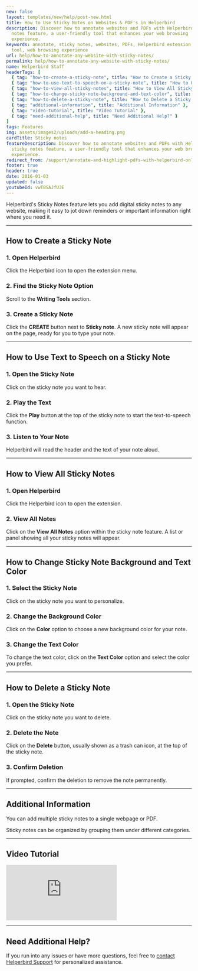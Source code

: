 ```yaml
---
new: false
layout: templates/new/help/post-new.html
title: How to Use Sticky Notes on Websites & PDF's in Helperbird
description: Discover how to annotate websites and PDFs with Helperbird's sticky
  notes feature, a user-friendly tool that enhances your web browsing
  experience.
keywords: annotate, sticky notes, websites, PDFs, Helperbird extension, browser
  tool, web browsing experience
url: help/how-to-annotate-any-website-with-sticky-notes/
permalink: help/how-to-annotate-any-website-with-sticky-notes/
name: Helperbird Staff
headerTags: [
  { tag: "how-to-create-a-sticky-note", title: "How to Create a Sticky Note" },
  { tag: "how-to-use-text-to-speech-on-a-sticky-note", title: "How to Use Text to Speech on a Sticky Note" },
  { tag: "how-to-view-all-sticky-notes", title: "How to View All Sticky Notes" },
  { tag: "how-to-change-sticky-note-background-and-text-color", title: "How to Change Sticky Note Background and Text Color" },
  { tag: "how-to-delete-a-sticky-note", title: "How to Delete a Sticky Note" },
  { tag: "additional-information", title: "Additional Information" },
  { tag: "video-tutorial", title: "Video Tutorial" },
  { tag: "need-additional-help", title: "Need Additional Help?" }
]
tags: Features
img: assets/images2/uploads/add-a-heading.png
cardTitle: Sticky notes
featureDescription: Discover how to annotate websites and PDFs with Helperbird's
  sticky notes feature, a user-friendly tool that enhances your web browsing
  experience.
redirect_from: /support/annotate-and-highlight-pdfs-with-helperbird-online-extension/
footer: true
header: true
date: 2016-01-03
updated: false
youtubeId: vwT8SAJfU3E
---
```




Helperbird's Sticky Notes feature lets you add digital sticky notes to any website, making it easy to jot down reminders or important information right where you need it.

---

## How to Create a Sticky Note

### 1. Open Helperbird

Click the Helperbird icon to open the extension menu.

### 2. Find the Sticky Note Option

Scroll to the **Writing Tools** section.

### 3. Create a Sticky Note

Click the **CREATE** button next to **Sticky note**. A new sticky note will appear on the page, ready for you to type your note.

---

## How to Use Text to Speech on a Sticky Note

### 1. Open the Sticky Note

Click on the sticky note you want to hear.

### 2. Play the Text

Click the **Play** button at the top of the sticky note to start the text-to-speech function.

### 3. Listen to Your Note

Helperbird will read the header and the text of your note aloud.

---

## How to View All Sticky Notes

### 1. Open Helperbird

Click the Helperbird icon to open the extension.

### 2. View All Notes

Click on the **View All Notes** option within the sticky note feature. A list or panel showing all your sticky notes will appear.

---

## How to Change Sticky Note Background and Text Color

### 1. Select the Sticky Note

Click on the sticky note you want to personalize.

### 2. Change the Background Color

Click on the **Color** option to choose a new background color for your note.

### 3. Change the Text Color

To change the text color, click on the **Text Color** option and select the color you prefer.

---

## How to Delete a Sticky Note

### 1. Open the Sticky Note

Click on the sticky note you want to delete.

### 2. Delete the Note

Click on the **Delete** button, usually shown as a trash can icon, at the top of the sticky note.

### 3. Confirm Deletion

If prompted, confirm the deletion to remove the note permanently.

---

## Additional Information

You can add multiple sticky notes to a single webpage or PDF.

Sticky notes can be organized by grouping them under different categories.

---

## Video Tutorial

<div class="aspect-w-16 aspect-h-9 mt-12 mb-12">
<iframe id="videos" src="https://www.youtube-nocookie.com/embed/jX3vbq5GD5k" title="YouTube video player" frameborder="0" allow="accelerometer; autoplay; clipboard-write; encrypted-media; gyroscope; picture-in-picture; web-share" allowfullscreen></iframe>
</div>

---

## Need Additional Help?

If you run into any issues or have more questions, feel free to [contact Helperbird Support](/support) for personalized assistance.
